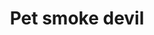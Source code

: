 ---
layout: item
title: Pet smoke devil
item-id: 12648
datatable: true
id: 12648
name: "Pet smoke devil"
members: true
lowalch: 0
highalch: 0
examine: "*cough*"
monsters:
  - id: 499
    name: "Thermonuclear smoke devil"
    members: true
    combat_level: 301
    wiki_url: "https://oldschool.runescape.wiki/w/Thermonuclear_smoke_devil"
    drops:
      - quantity: "1"
        rarity: 0.0003333333333333333
    image: "https://oldschool.runescape.wiki/images/1/1c/Thermonuclear_smoke_devil.png?87507"
---